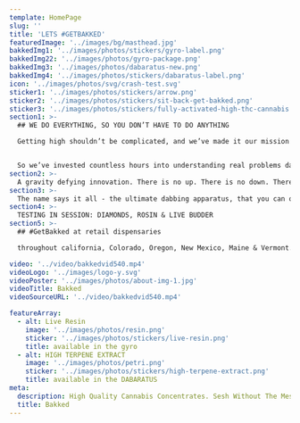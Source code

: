 ```yaml
---
template: HomePage
slug: ''
title: 'LETS #GETBAKKED'
featuredImage: '../images/bg/masthead.jpg'
bakkedImg1: '../images/photos/stickers/gyro-label.png'
bakkedImg22: '../images/photos/gyro-package.png'
bakkedImg3: '../images/photos/dabaratus-new.png'
bakkedImg4: '../images/photos/stickers/dabaratus-label.png'
icon: '../images/photos/svg/crash-test.svg'
sticker1: '../images/photos/stickers/arrow.png'
sticker2: '../images/photos/stickers/sit-back-get-bakked.png'
sticker3: '../images/photos/stickers/fully-activated-high-thc-cannabis.png'
section1: >-
  ## WE DO EVERYTHING, SO YOU DON’T HAVE TO DO ANYTHING

  Getting high shouldn’t be complicated, and we’ve made it our mission to make sure it's not. Dabbing provides a true to flower cannabis experience, with all the flavor & effects and none of the plant matter OR combustion - but the process can get complicated sometimes.


  So we’ve invested countless hours into understanding real problems dabbers have and finding solutions to them.
section2: >-
  A gravity defying innovation. There is no up. There is no down. There is no side-to-side. Only you and your dabs that won’t spill no matter what you do. Designed for weekend couch surfing, or whatever. Your pockets will thank you.
section3: >-
  The name says it all - the ultimate dabbing apparatus, that you can ooze anywhere. This swiss-army knife of dabbing that can be used to top a bowl, line a blunt, dress a joint or dab directly onto a nail. Just click, apply & cap to #seshwithoutthemess.
section4: >-
  TESTING IN SESSION: DIAMONDS, ROSIN & LIVE BUDDER
section5: >-
  ## #GetBakked at retail dispensaries

  throughout california, Colorado, Oregon, New Mexico, Maine & Vermont.

video: '../video/bakkedvid540.mp4'
videoLogo: '../images/logo-y.svg'
videoPoster: '../images/photos/about-img-1.jpg'
videoTitle: Bakked
videoSourceURL: '../video/bakkedvid540.mp4'

featureArray:
  - alt: Live Resin
    image: '../images/photos/resin.png'
    sticker: '../images/photos/stickers/live-resin.png'
    title: available in the gyro
  - alt: HIGH TERPENE EXTRACT
    image: '../images/photos/petri.png'
    sticker: '../images/photos/stickers/high-terpene-extract.png'
    title: available in the DABARATUS
meta:
  description: High Quality Cannabis Concentrates. Sesh Without The Mess.
  title: Bakked
---
```

